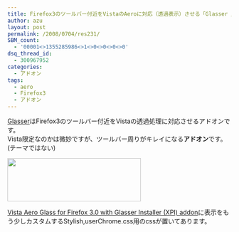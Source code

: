```yaml
---
title: Firefox3のツールバー付近をVistaのAeroに対応（透過表示）させる「Glasser 」
author: azu
layout: post
permalink: /2008/0704/res231/
SBM_count:
  - '00001<>1355285986<>1<>0<>0<>0<>0'
dsq_thread_id:
  - 300967952
categories:
  - アドオン
tags:
  - aero
  - Firefox3
  - アドオン
---
```

[Glasser][1]はFirefox3のツールバー付近をVistaの透過処理に対応させるアドオンです。  
Vista限定なのかは微妙ですが、ツールバー周りがキレイになる**アドオン**です。(テーマではない)

[<img src="https://efcl.info/wp-content/uploads/2008/07/glassfirefoxnh4-300x97.png" alt="" title="glassfirefoxnh4" width="300" height="97" class="alignnone size-medium wp-image-232" />][2]

[Vista Aero Glass for Firefox 3.0 with Glasser Installer (XPI) addon][3]に表示をもう少しカスタムするStylish,userChrome.css用のcssが置いてあります。

 [1]: https://addons.mozilla.org/ja/firefox/addon/7336
 [2]: https://efcl.info/wp-content/uploads/2008/07/glassfirefoxnh4.png
 [3]: http://www.ditii.com/2008/04/22/vista-aero-glass-for-firefox-30-with-glasser-installer-xpi-addon/
